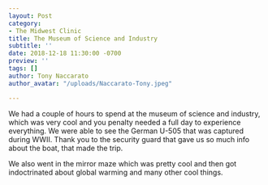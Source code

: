 ```yaml
---
layout: Post
category:
- The Midwest Clinic
title: The Museum of Science and Industry
subtitle: ''
date: 2018-12-18 11:30:00 -0700
preview: ''
tags: []
author: Tony Naccarato
author_avatar: "/uploads/Naccarato-Tony.jpeg"

---
```

We had a couple of hours to spend at the museum of science and industry, which was very cool and you penalty needed a full day to experience everything. We were able to see the German U-505 that was captured during WWII. Thank you to the security guard that gave us so much info about the boat, that made the trip. 

We also went in the mirror maze which was pretty cool and then got indoctrinated about global warming and many other cool things. 
